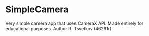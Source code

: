 # SimpleCamera
Very simple camera app that uses CameraX API. Made entirely for educational purposes. Author R. Tsvetkov (46291r)
